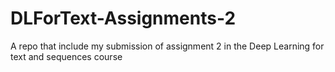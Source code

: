 # DLForText-Assignments-2
A repo that include my submission of assignment 2 in the Deep Learning for text and sequences course
